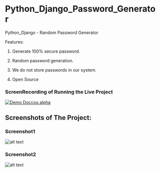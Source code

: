 # Python_Django_Password_Generator
Python_Django - Random Password Generator

Features:

1. Generate 100% secure password.

2. Random password generation.

3. We do not store passwords in our system.

4. Open Source

### ScreenRecording of Running the Live Project
[![Demo Doccou alpha](https://github.com/amark720/Python_Projects/blob/master/Python_Django_Password_Generator/ScreenRecording.gif)](https://recordit.co/ohLjBzVxYK)

## Screenshots of The Project:
### Screenshot1
![alt text](https://github.com/amark720/Python_Projects/blob/master/Python_Django_Password_Generator/Screenshot1.PNG?raw=true)
### Screenshot2
![alt text](https://github.com/amark720/Python_Projects/blob/master/Python_Django_Password_Generator/Screenshot2.PNG?raw=true)

